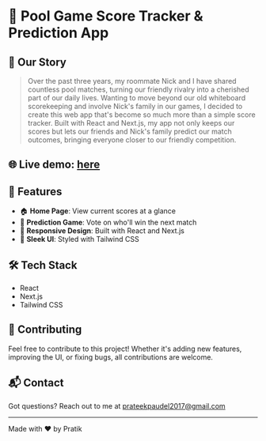 # 🎱 Pool Game Score Tracker & Prediction App

## 📜 Our Story
> Over the past three years, my roommate Nick and I have shared countless pool matches, turning our friendly rivalry into a cherished part of our daily lives. Wanting to move beyond our old whiteboard scorekeeping and involve Nick's family in our games, I decided to create this web app that's become so much more than a simple score tracker. Built with React and Next.js, my app not only keeps our scores but lets our friends and Nick's family predict our match outcomes, bringing everyone closer to our friendly competition.

## 🌐 Live demo: [here](https://thisisnick.me)

## 🚀 Features
- 🏠 **Home Page**: View current scores at a glance
- 🔮 **Prediction Game**: Vote on who'll win the next match
- 📱 **Responsive Design**: Built with React and Next.js
- 🎨 **Sleek UI**: Styled with Tailwind CSS

## 🛠️ Tech Stack
- React
- Next.js
- Tailwind CSS

## 🤝 Contributing
Feel free to contribute to this project! Whether it's adding new features, improving the UI, or fixing bugs, all contributions are welcome. 

## 📬 Contact
Got questions? Reach out to me at [prateekpaudel2017@gmail.com](mailto:prateekpaudel2017@gmail.com)

---

<p> Made with ❤️ by Pratik </p>